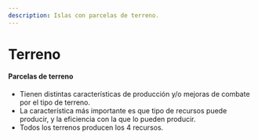 ```yaml
---
description: Islas con parcelas de terreno.
---
```


# Terreno



#### Parcelas de terreno

* Tienen distintas características de producción y/o mejoras de combate por el tipo de terreno.
* La característica más importante es que tipo de recursos puede producir, y la eficiencia con la que lo pueden producir.
* Todos los terrenos producen los 4 recursos.
